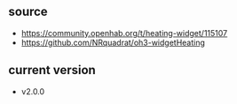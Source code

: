 ## source
- https://community.openhab.org/t/heating-widget/115107
- https://github.com/NRquadrat/oh3-widgetHeating

## current version
- v2.0.0
